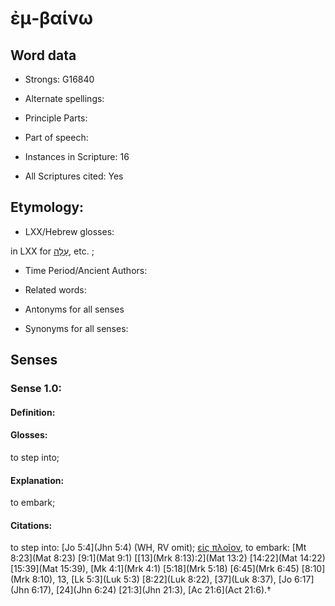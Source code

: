 # ἐμ-βαίνω 

<!-- Status: S2=NeedsEdits -->
<!-- Lexica used for edits:   -->

## Word data

* Strongs: G16840

* Alternate spellings:



* Principle Parts: 


* Part of speech: 


* Instances in Scripture: 16

* All Scriptures cited: Yes

## Etymology: 


* LXX/Hebrew glosses: 

in LXX for [עָלָה](//en-uhl/H5927), etc. ; 

* Time Period/Ancient Authors: 


* Related words: 

* Antonyms for all senses

* Synonyms for all senses: 


## Senses 


### Sense  1.0: 

#### Definition: 

#### Glosses: 

to step into; 

#### Explanation: 

to embark; 

#### Citations: 

to step into: [Jo 5:4](Jhn 5:4) (WH, RV omit); [εἰς πλοῖον](), to embark: [Mt 8:23](Mat 8:23) [9:1](Mat 9:1) [[13](Mrk 8:13):2](Mat 13:2) [14:22](Mat 14:22) [15:39](Mat 15:39), [Mk 4:1](Mrk 4:1) [5:18](Mrk 5:18) [6:45](Mrk 6:45) [8:10](Mrk 8:10), 13, [Lk 5:3](Luk 5:3) [8:22](Luk 8:22), [37](Luk 8:37), [Jo 6:17](Jhn 6:17), [24](Jhn 6:24) [21:3](Jhn 21:3), [Ac 21:6](Act 21:6).†
